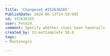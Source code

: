 ```yaml
---
Title: 'Changeset #152638165'
PublishDate: 2024-06-13T14:59:09Z
id: 152638165
user: Pete24
comment: Specify whether steps have handrails
created_by: StreetComplete 58.0
tags:
- Montenegro

---
```


